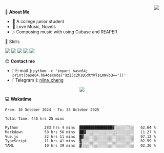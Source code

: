 <a href="#">
    <img align="right" src="https://github-readme-stats-tau-lilac-25.vercel.app/api?username=irorange27&count_private=true&show_icons=true&theme=transparent" />
</a>

💭 **About Me**

- 🏫 A college junior student
- 🍕 Love Music, Novels
- 🎶 Composing music with using Cubase and REAPER


🚀 Skills

![](https://img.shields.io/badge/-python-3e74a2?style=for-the-badge&logo=Python&logoColor=fff
)
![](https://img.shields.io/badge/-javascript-f0db4f?style=for-the-badge&logo=JavaScript&logoColor=fff
)
![](https://img.shields.io/badge/-vue3-41b883?style=for-the-badge&logo=Vue.js&logoColor=fff
)
![](https://img.shields.io/badge/-docker-2496ed?style=for-the-badge&logo=Docker&logoColor=fff
)
![](https://img.shields.io/badge/-linux-000000?style=for-the-badge&logo=Linux&logoColor=fff&color=000
)

😊 **Contact me**

- ⌈ E-mail ⌋: `python -c 'import base64; print(base64.b64decode("QzI3c2h1QGdtYWlsLmNvbQ=="))'`
- ⌈ Telegram ⌋: [niina_cheng](https://t.me/niina_cheng)

</p>
    <p align="center">
    <img src="https://profile-counter.glitch.me/{irorange27}/count.svg" />
</p>

💻 **Wakatime**

<!--START_SECTION:waka-->

```txt
From: 10 October 2024 - To: 25 October 2025

Total Time: 445 hrs 25 mins

Python            283 hrs 4 mins  ███████████████▓░░░░░░░░░   62.64 %
Markdown          50 hrs 56 mins  ██▓░░░░░░░░░░░░░░░░░░░░░░   11.27 %
Vue.js            32 hrs 11 mins  █▓░░░░░░░░░░░░░░░░░░░░░░░   07.12 %
TypeScript        11 hrs 41 mins  ▓░░░░░░░░░░░░░░░░░░░░░░░░   02.59 %
YAML              10 hrs 39 mins  ▓░░░░░░░░░░░░░░░░░░░░░░░░   02.36 %
```

<!--END_SECTION:waka-->
